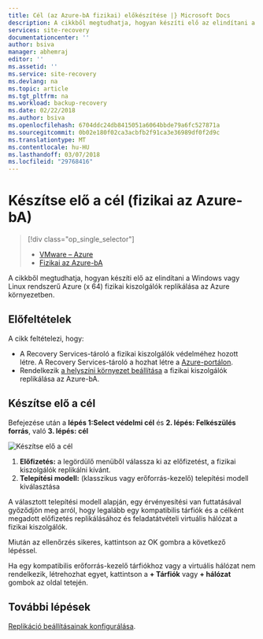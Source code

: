 ```yaml
---
title: Cél (az Azure-bA fizikai) előkészítése |} Microsoft Docs
description: A cikkből megtudhatja, hogyan készíti elő az elindítani a Windows vagy Linux rendszerű Azure fizikai kiszolgálók replikálása az Azure környezetben.
services: site-recovery
documentationcenter: ''
author: bsiva
manager: abhemraj
editor: ''
ms.assetid: ''
ms.service: site-recovery
ms.devlang: na
ms.topic: article
ms.tgt_pltfrm: na
ms.workload: backup-recovery
ms.date: 02/22/2018
ms.author: bsiva
ms.openlocfilehash: 6704ddc24db8415051a6064bbde79a6fc527871a
ms.sourcegitcommit: 0b02e180f02ca3acbfb2f91ca3e36989df0f2d9c
ms.translationtype: MT
ms.contentlocale: hu-HU
ms.lasthandoff: 03/07/2018
ms.locfileid: "29768416"
---
```

# <a name="prepare-target-physical-to-azure"></a>Készítse elő a cél (fizikai az Azure-bA)
> [!div class="op_single_selector"]
> * [VMware – Azure](./site-recovery-prepare-target-vmware-to-azure.md)
> * [Fizikai az Azure-bA](./site-recovery-prepare-target-physical-to-azure.md)

A cikkből megtudhatja, hogyan készíti elő az elindítani a Windows vagy Linux rendszerű Azure (x 64) fizikai kiszolgálók replikálása az Azure környezetben.

## <a name="prerequisites"></a>Előfeltételek

A cikk feltételezi, hogy:
- A Recovery Services-tároló a fizikai kiszolgálók védelméhez hozott létre. A Recovery Services-tároló a hozhat létre a [Azure-portálon](http://portal.azure.com "Azure-portálon").
- Rendelkezik [a helyszíni környezet beállítása](./site-recovery-set-up-physical-to-azure.md) a fizikai kiszolgálók replikálása az Azure-bA.

## <a name="prepare-target"></a>Készítse elő a cél

Befejezése után a **lépés 1:Select védelmi cél** és **2. lépés: Felkészülés forrás**, való **3. lépés: cél**

![Készítse elő a cél](./media/site-recovery-prepare-target-physical-to-azure/prepare-target-physical-to-azure.png)

1. **Előfizetés:** a legördülő menüből válassza ki az előfizetést, a fizikai kiszolgálók replikálni kívánt.
2. **Telepítési modell:** (klasszikus vagy erőforrás-kezelő) telepítési modell kiválasztása

A választott telepítési modell alapján, egy érvényesítési van futtatásával győződjön meg arról, hogy legalább egy kompatibilis tárfiók és a célként megadott előfizetés replikálásához és feladatátvételi virtuális hálózat a fizikai kiszolgálók.

Miután az ellenőrzés sikeres, kattintson az OK gombra a következő lépéssel.

Ha egy kompatibilis erőforrás-kezelő tárfiókhoz vagy a virtuális hálózat nem rendelkezik, létrehozhat egyet, kattintson a **+ Tárfiók** vagy **+ hálózat** gombok az oldal tetején.

## <a name="next-steps"></a>További lépések
[Replikáció beállításainak konfigurálása](./site-recovery-setup-replication-settings-vmware.md).

